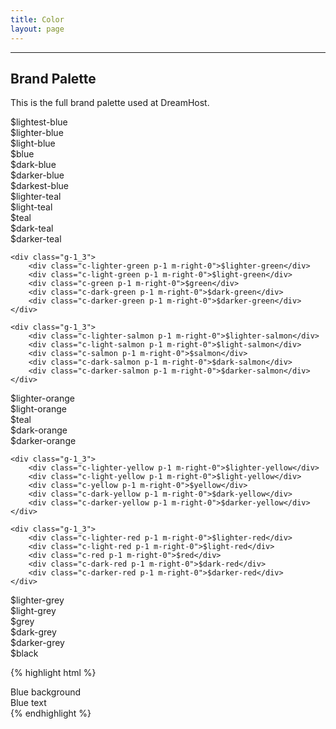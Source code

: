 ```yaml
---
title: Color
layout: page
---
```


<hr />

<h2 class="m-bottom-1">Brand Palette</h2>
<p class="m-bottom-7">This is the full brand palette used at DreamHost.</p>

<div class="u-clearfix t-bold">
	<div class="g-1_4 c-lightest-blue l-block p-3 m-bottom-3">$lightest-blue</div>
	<div class="g-1_4 c-lighter-blue l-block p-3 m-bottom-3">$lighter-blue</div>
	<div class="g-1_4 c-light-blue l-block p-3 m-bottom-3">$light-blue</div>
	<div class="g-1_4 c-blue l-block p-3">$blue</div>
	<div class="g-1_4 c-dark-blue l-block p-3 m-bottom-3">$dark-blue</div>
	<div class="g-1_4 c-darker-blue l-block p-3 m-bottom-3">$darker-blue</div>
	<div class="g-1_4 c-darkest-blue l-block p-3 m-bottom-3">$darkest-blue</div>
</div>

<div class="u-clearfix t-bold m-bottom-4">
	<div class="g-1_3">
		<div class="c-lighter-teal p-1 m-right-0">$lighter-teal</div>
		<div class="c-light-teal p-1 m-right-0">$light-teal</div>
		<div class="c-teal p-1 m-right-0">$teal</div>
		<div class="c-dark-teal p-1 m-right-0">$dark-teal</div>
		<div class="c-darker-teal p-1 m-right-0">$darker-teal</div>
	</div>

	<div class="g-1_3">
		<div class="c-lighter-green p-1 m-right-0">$lighter-green</div>
		<div class="c-light-green p-1 m-right-0">$light-green</div>
		<div class="c-green p-1 m-right-0">$green</div>
		<div class="c-dark-green p-1 m-right-0">$dark-green</div>
		<div class="c-darker-green p-1 m-right-0">$darker-green</div>
	</div>

	<div class="g-1_3">
		<div class="c-lighter-salmon p-1 m-right-0">$lighter-salmon</div>
		<div class="c-light-salmon p-1 m-right-0">$light-salmon</div>
		<div class="c-salmon p-1 m-right-0">$salmon</div>
		<div class="c-dark-salmon p-1 m-right-0">$dark-salmon</div>
		<div class="c-darker-salmon p-1 m-right-0">$darker-salmon</div>
	</div>
</div>

<div class="u-clearfix t-bold m-bottom-4">
	<div class="g-1_3">
		<div class="c-lighter-orange p-1 m-right-0">$lighter-orange</div>
		<div class="c-light-orange p-1 m-right-0">$light-orange</div>
		<div class="c-orange p-1 m-right-0">$teal</div>
		<div class="c-dark-orange p-1 m-right-0">$dark-orange</div>
		<div class="c-darker-orange p-1 m-right-0">$darker-orange</div>
	</div>

	<div class="g-1_3">
		<div class="c-lighter-yellow p-1 m-right-0">$lighter-yellow</div>
		<div class="c-light-yellow p-1 m-right-0">$light-yellow</div>
		<div class="c-yellow p-1 m-right-0">$yellow</div>
		<div class="c-dark-yellow p-1 m-right-0">$dark-yellow</div>
		<div class="c-darker-yellow p-1 m-right-0">$darker-yellow</div>
	</div>

	<div class="g-1_3">
		<div class="c-lighter-red p-1 m-right-0">$lighter-red</div>
		<div class="c-light-red p-1 m-right-0">$light-red</div>
		<div class="c-red p-1 m-right-0">$red</div>
		<div class="c-dark-red p-1 m-right-0">$dark-red</div>
		<div class="c-darker-red p-1 m-right-0">$darker-red</div>
	</div>
</div>

<div class="u-clearfix t-bold m-bottom-4">
	<div class="g-1_6 c-lighter-grey p-2 m-bottom-3">$lighter-grey</div>
	<div class="g-1_6 c-light-grey p-2 m-bottom-3">$light-grey</div>
	<div class="g-1_6 c-grey p-2 m-bottom-3">$grey</div>
	<div class="g-1_6 c-dark-grey p-2 m-bottom-3">$dark-grey</div>
	<div class="g-1_6 c-darker-grey p-2 m-bottom-3">$darker-grey</div>
	<div class="g-1_6 c-black p-2 m-bottom-3">$black</div>
</div>

{% highlight html %}
<div class="bg-blue">Blue background</div>
<div class="t-blue">Blue text</div>
{% endhighlight %}
